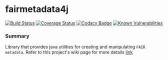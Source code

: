 # fairmetadata4j
[![Build Status](https://travis-ci.org/FAIRDataTeam/fairmetadata4j.svg?branch=develop)](https://travis-ci.org/FAIRDataTeam/fairmetadata4j)
[![Coverage Status](https://coveralls.io/repos/github/FAIRDataTeam/fairmetadata4j/badge.svg?branch=develop)](https://coveralls.io/github/FAIRDataTeam/fairmetadata4j?branch=develop)
[![Codacy Badge](https://api.codacy.com/project/badge/Grade/13b01a03d54b4e7b969b62cd9c055f4b)](https://www.codacy.com/app/rajaram5/fairmetadata4j?utm_source=github.com&amp;utm_medium=referral&amp;utm_content=FAIRDataTeam/fairmetadata4j&amp;utm_campaign=Badge_Grade)
[![Known Vulnerabilities](https://snyk.io/test/github/rajaram5/fairmetadata4j/badge.svg)](https://snyk.io/test/github/rajaram5/fairmetadata4j)

### Summary

Library that provides java utilities for creating and manipulating `FAIR metadata`. Refer to this project's wiki page for more details [link](https://github.com/DTL-FAIRData/fairmetadata4j/wiki)
